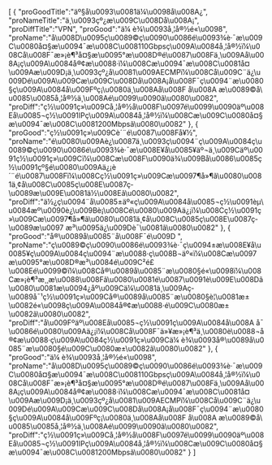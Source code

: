 [
	{
		"proGoodTitle":"äº§å\u0093\u0081ä¼\u0098å\u008A¿",
		"proNameTitle":"ä¸\u0093çº¿æ\u009C\u008Då\u008A¡",
		"proDiffTitle":"VPN",
		"proGood":"ä¼ è¾\u0093å¸¦å®½é«\u0098",
		"proName":"å\u008D\u0095ç\u0089©ç\u0090\u0086é\u0093¾è·¯æ\u009C\u0080å¤§æ\u0094¯æ\u008C\u008110Gbpsç\u009A\u0084å¸¦å®½ï¼\u008Cå\u008F¯æ»¡è¶³å¤§æ\u0095°æ\u008D®é\u0087\u008Fä¸\u009Aå\u008A¡ç\u009A\u0084å®¢æ\u0088·ï¼\u008Cæ\u0094¯æ\u008C\u0081å¤\u009Aæ\u009D¡ä¸\u0093çº¿å\u0081\u009AECMPï¼\u008Cå\u009C¨ä¿\u009Dé\u009A\u009Cæ\u009C\u008Då\u008A¡å\u008F¯ç\u0094¨æ\u0080§ç\u009A\u0084å\u009Fºç¡\u0080ä¸\u008Aå\u008F å\u008A æ\u0089©å\u0085\u0085å¸¦å®½ä¸\u008Aé\u0099\u0090ã\u0080\u0082",
		"proDiff":"ç½\u0091ç»\u009Cå¸¦å®½å\u008F\u0097é\u0099\u0090äº\u008Eå\u0085¬ç½\u0091IPç\u009A\u0084å¸¦å®½ï¼\u008Cæ\u009C\u0080å¤§æ\u0094¯æ\u008C\u0081200Mbpsã\u0080\u0082"
	},
	{
		"proGood":"ç½\u0091ç»\u009Cè´¨é\u0087\u008Få¥½",
		"proName":"é\u0080\u009Aè¿\u0087ä¸\u0093ç\u0094¨ç\u009A\u0084ç\u0089©ç\u0090\u0086é\u0093¾è·¯æ\u008E¥å\u0085¥äº¬ä¸\u009Cäº\u0091ç½\u0091ç»\u009Cï¼\u008Cæ\u008F\u0090ä¾\u009Bå\u0086\u0085ç½\u0091çº§é\u0080\u009Aä¿¡è´¨é\u0087\u008Fï¼\u008Cç½\u0091ç»\u009Cæ\u0097¶å»¶ã\u0080\u0081ä¸¢å\u008C\u0085ç\u008E\u0087ç­\u0089æ\u009E\u0081ä½\u008Eã\u0080\u0082",
		"proDiff":"ä½¿ç\u0094¨å\u0085±äº«ç\u009A\u0084å\u0085¬ç½\u0091èµ\u0084æº\u0090è¿\u009Bè¡\u008Cé\u0080\u009Aä¿¡ï¼\u008Cç½\u0091ç»\u009Cæ\u0097¶å»¶ã\u0080\u0081ä¸¢å\u008C\u0085ç\u008E\u0087ç­\u0089æ\u0097 æ³\u0095ä¿\u009Dè¯\u0081ã\u0080\u0082"
	},
	{
		"proGood":"å®\u0089å\u0085¨å\u008F¯é\u009D ",
		"proName":"ç\u0089©ç\u0090\u0086é\u0093¾è·¯ç\u0094±æ\u008E¥å\u0085¥ç\u009A\u0084ç\u0094¨æ\u0088·ç\u008B¬äº«ï¼\u008Cæ\u0097 æ\u0095°æ\u008D®æ³\u0084é\u009C²é£\u008Eé\u0099©ï¼\u008Cå®\u0089å\u0085¨æ\u0080§é«\u0098ï¼\u008Cæ»¡è¶³æ¸¸æ\u0088\u008Fã\u0080\u0081é\u0087\u0091è\u009E\u008Dã\u0080\u0081æ\u0094¿åº\u009Cä¼\u0081ä¸\u009Aç­\u0089å¯¹ç½\u0091ç»\u009Cå®\u0089å\u0085¨æ\u0080§è¦\u0081æ±\u0082é«\u0098ç\u009A\u0084å®¢æ\u0088·é\u009C\u0080æ±\u0082ã\u0080\u0082",
		"proDiff":"å\u009Fºäº\u008Eå\u0085¬ç½\u0091ç\u009A\u0084å\u008A å¯\u0086é\u0080\u009Aä¿¡ï¼\u008Cå\u008F¯ä»¥æ»¡è¶³ä¸\u0080è\u0088¬å®¢æ\u0088·ç\u009A\u0084ç½\u0091ç»\u009Cä¼ è¾\u0093å®\u0089å\u0085¨æ\u0080§é\u009C\u0080æ±\u0082ã\u0080\u0082"
	},
	{
		"proGood":"ä¼ è¾\u0093å¸¦å®½é«\u0098",
		"proName":"å\u008D\u0095ç\u0089©ç\u0090\u0086é\u0093¾è·¯æ\u009C\u0080å¤§æ\u0094¯æ\u008C\u008110Gbpsç\u009A\u0084å¸¦å®½ï¼\u008Cå\u008F¯æ»¡è¶³å¤§æ\u0095°æ\u008D®é\u0087\u008Fä¸\u009Aå\u008A¡ç\u009A\u0084å®¢æ\u0088·ï¼\u008Cæ\u0094¯æ\u008C\u0081å¤\u009Aæ\u009D¡ä¸\u0093çº¿å\u0081\u009AECMPï¼\u008Cå\u009C¨ä¿\u009Dé\u009A\u009Cæ\u009C\u008Då\u008A¡å\u008F¯ç\u0094¨æ\u0080§ç\u009A\u0084å\u009Fºç¡\u0080ä¸\u008Aå\u008F å\u008A æ\u0089©å\u0085\u0085å¸¦å®½ä¸\u008Aé\u0099\u0090ã\u0080\u0082",
		"proDiff":"ç½\u0091ç»\u009Cå¸¦å®½å\u008F\u0097é\u0099\u0090äº\u008Eå\u0085¬ç½\u0091IPç\u009A\u0084å¸¦å®½ï¼\u008Cæ\u009C\u0080å¤§æ\u0094¯æ\u008C\u0081200Mbpsã\u0080\u0082"
	}
]